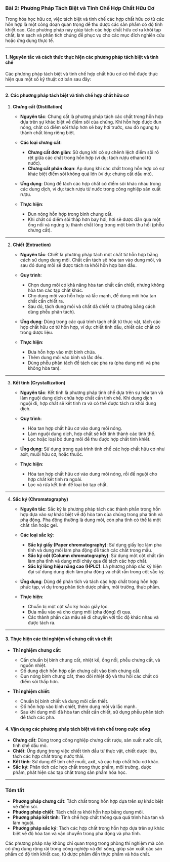 ### **Bài 2: Phương Pháp Tách Biệt và Tinh Chế Hợp Chất Hữu Cơ**

Trong hóa học hữu cơ, việc tách biệt và tinh chế các hợp chất hữu cơ từ các hỗn hợp là một công đoạn quan trọng để thu được các sản phẩm có độ tinh khiết cao. Các phương pháp này giúp tách các hợp chất hữu cơ ra khỏi tạp chất, làm sạch và phân tích chúng để phục vụ cho các mục đích nghiên cứu hoặc ứng dụng thực tế.

---

#### **1. Nguyên tắc và cách thức thực hiện các phương pháp tách biệt và tinh chế**

Các phương pháp tách biệt và tinh chế hợp chất hữu cơ có thể được thực hiện qua một số kỹ thuật cơ bản sau đây:

---

#### **2. Các phương pháp tách biệt và tinh chế hợp chất hữu cơ**

1. **Chưng cất (Distillation)**

   - **Nguyên tắc**: Chưng cất là phương pháp tách các chất trong hỗn hợp dựa trên sự khác biệt về điểm sôi của chúng. Khi hỗn hợp được đun nóng, chất có điểm sôi thấp hơn sẽ bay hơi trước, sau đó ngưng tụ thành chất lỏng riêng biệt.
   
   - **Các loại chưng cất**:
     - **Chưng cất đơn giản**: Sử dụng khi có sự chênh lệch điểm sôi rõ rệt giữa các chất trong hỗn hợp (ví dụ: tách rượu ethanol từ nước).
     - **Chưng cất phân đoạn**: Áp dụng khi các chất trong hỗn hợp có sự khác biệt điểm sôi không quá lớn (ví dụ: chưng cất dầu mỏ).
   
   - **Ứng dụng**: Dùng để tách các hợp chất có điểm sôi khác nhau trong các dung dịch, ví dụ: tách rượu từ nước trong công nghiệp sản xuất rượu.

   - **Thực hiện**:
     - Đun nóng hỗn hợp trong bình chưng cất.
     - Khi chất có điểm sôi thấp hơn bay hơi, hơi sẽ được dẫn qua một ống nối và ngưng tụ thành chất lỏng trong một bình thu hồi (phễu chưng cất).
   
---

2. **Chiết (Extraction)**

   - **Nguyên tắc**: Chiết là phương pháp tách một chất từ hỗn hợp bằng cách sử dụng dung môi. Chất cần tách sẽ hòa tan vào dung môi, và sau đó dung môi sẽ được tách ra khỏi hỗn hợp ban đầu.

   - **Quy trình**:
     - Chọn dung môi có khả năng hòa tan chất cần chiết, nhưng không hòa tan các tạp chất khác.
     - Cho dung môi vào hỗn hợp và lắc mạnh, để dung môi hòa tan chất cần chiết ra.
     - Sau đó, tách dung môi và chất đã chiết ra (thường bằng cách dùng phễu phân tách).
   
   - **Ứng dụng**: Dùng trong các quá trình tách chất từ thực vật, tách các hợp chất hữu cơ từ hỗn hợp, ví dụ: chiết tinh dầu, chiết các chất có trong dược liệu.

   - **Thực hiện**:
     - Đưa hỗn hợp vào một bình chứa.
     - Thêm dung môi vào bình và lắc đều.
     - Dùng phễu phân tách để tách các pha ra (pha dung môi và pha không hòa tan).

---

3. **Kết tinh (Crystallization)**

   - **Nguyên tắc**: Kết tinh là phương pháp tinh chế dựa trên sự hòa tan và làm nguội dung dịch chứa hợp chất cần tinh chế. Khi dung dịch nguội đi, hợp chất sẽ kết tinh ra và có thể được tách ra khỏi dung dịch.
   
   - **Quy trình**:
     - Hòa tan hợp chất hữu cơ vào dung môi nóng.
     - Làm nguội dung dịch, hợp chất sẽ kết tinh thành các tinh thể.
     - Lọc hoặc loại bỏ dung môi để thu được hợp chất tinh khiết.
   
   - **Ứng dụng**: Sử dụng trong quá trình tinh chế các hợp chất hữu cơ như axit, muối hữu cơ, hoặc thuốc.

   - **Thực hiện**:
     - Hòa tan hợp chất hữu cơ vào dung môi nóng, rồi để nguội cho hợp chất kết tinh ra ngoài.
     - Lọc và rửa kết tinh để loại bỏ tạp chất.
   
---

4. **Sắc ký (Chromatography)**

   - **Nguyên tắc**: Sắc ký là phương pháp tách các thành phần trong hỗn hợp dựa vào sự khác biệt về độ hòa tan của chúng trong pha tĩnh và pha động. Pha động thường là dung môi, còn pha tĩnh có thể là một chất rắn hoặc gel.
   
   - **Các loại sắc ký**:
     - **Sắc ký giấy (Paper chromatography)**: Sử dụng giấy lọc làm pha tĩnh và dung môi làm pha động để tách các chất trong mẫu.
     - **Sắc ký cột (Column chromatography)**: Sử dụng một cột chất rắn làm pha tĩnh và dung môi chảy qua để tách các hợp chất.
     - **Sắc ký lỏng hiệu năng cao (HPLC)**: Là phương pháp sắc ký hiện đại sử dụng dung dịch làm pha động và chất rắn trong cột sắc ký.
   
   - **Ứng dụng**: Dùng để phân tích và tách các hợp chất trong hỗn hợp phức tạp, ví dụ trong phân tích dược phẩm, môi trường, thực phẩm.

   - **Thực hiện**:
     - Chuẩn bị một cột sắc ký hoặc giấy lọc.
     - Đưa mẫu vào và cho dung môi (pha động) đi qua.
     - Các thành phần của mẫu sẽ di chuyển với tốc độ khác nhau và được tách ra.
   
---

#### **3. Thực hiện các thí nghiệm về chưng cất và chiết**

- **Thí nghiệm chưng cất**:
  - Cần chuẩn bị bình chưng cất, nhiệt kế, ống nối, phễu chưng cất, và nguồn nhiệt.
  - Đổ dung dịch hỗn hợp cần chưng cất vào bình chưng cất.
  - Đun nóng bình chưng cất, theo dõi nhiệt độ và thu hồi các chất có điểm sôi thấp hơn.

- **Thí nghiệm chiết**:
  - Chuẩn bị bình chiết và dung môi cần thiết.
  - Đổ hỗn hợp vào bình chiết, thêm dung môi và lắc mạnh.
  - Sau khi dung môi đã hòa tan chất cần chiết, sử dụng phễu phân tách để tách các pha.

#### **4. Vận dụng các phương pháp tách biệt và tinh chế trong cuộc sống**

- **Chưng cất**: Dùng trong công nghiệp chưng cất rượu, sản xuất nước cất, tinh chế dầu mỏ.
- **Chiết**: Ứng dụng trong việc chiết tinh dầu từ thực vật, chiết dược liệu, tách các hợp chất trong nước thải.
- **Kết tinh**: Sử dụng để tinh chế muối, axit, và các hợp chất hữu cơ khác.
- **Sắc ký**: Phân tích các hợp chất trong thực phẩm, môi trường, dược phẩm, phát hiện các tạp chất trong sản phẩm hóa học.

---

### **Tóm tắt**

- **Phương pháp chưng cất**: Tách chất trong hỗn hợp dựa trên sự khác biệt về điểm sôi.
- **Phương pháp chiết**: Tách chất ra khỏi hỗn hợp bằng dung môi.
- **Phương pháp kết tinh**: Tinh chế hợp chất thông qua quá trình hòa tan và làm nguội.
- **Phương pháp sắc ký**: Tách các hợp chất trong hỗn hợp dựa trên sự khác biệt về độ hòa tan và vận chuyển trong pha động và pha tĩnh.

Các phương pháp này không chỉ quan trọng trong phòng thí nghiệm mà còn có ứng dụng rộng rãi trong công nghiệp và đời sống, giúp sản xuất các sản phẩm có độ tinh khiết cao, từ dược phẩm đến thực phẩm và hóa chất.